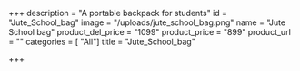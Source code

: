 +++
description = "A portable backpack for students"
id = "Jute_School_bag"
image = "/uploads/jute_school_bag.png"
name = "Jute School bag"
product_del_price = "1099"
product_price = "899"
product_url = ""
categories = [ "All"]
title = "Jute_School_bag"

+++
